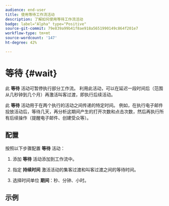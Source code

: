 ```yaml
---
audience: end-user
title: 使用等待工作流活动
description: 了解如何使用等待工作流活动
badge: label="Alpha" type="Positive"
source-git-commit: 79e839a99b41f8ae918a5651990149c864f201e7
workflow-type: tm+mt
source-wordcount: '147'
ht-degree: 42%

---
```



# 等待 {#wait}

此 **等待** 活动可暂停执行部分工作流。 利用此活动，可以在延迟一段时间后（范围从几秒钟到几个月）再激活叫客过渡，即执行后续活动。

此 **等待** 活动用于在两个执行的活动之间传递的特定时间。 例如，在执行电子邮件投放活动后，等待几天，再分析这期间产生的打开次数和点击次数，然后再执行所有后续操作（提醒电子邮件、创建受众等）。

## 配置

按照以下步骤配置 **等待** 活动：

1. 添加 **等待** 活动添加到工作流中。

1. 指定 **持续时间** 激活活动的集客过渡和叫客过渡之间的等待时间。

1. 选择时间单位 **期间**：秒、分钟、小时。

## 示例



